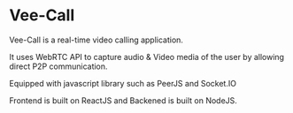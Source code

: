 # Vee-Call

Vee-Call is a real-time video calling application.

It uses WebRTC API to capture audio & Video media of the user by allowing direct P2P communication.

Equipped with javascript library such as PeerJS and Socket.IO

Frontend is built on ReactJS and Backened is built on NodeJS.
